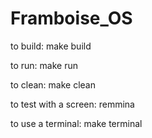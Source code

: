 # Framboise_OS

to build:
   make build

to run:
   make run

to clean:
make clean

to test with a screen:
remmina

to use a terminal:
make terminal